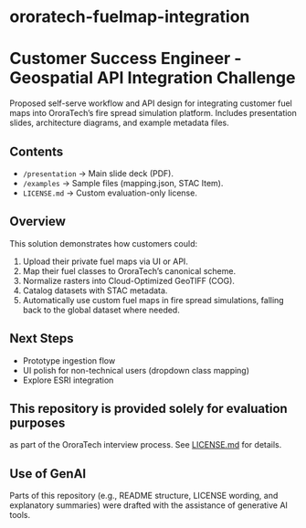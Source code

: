 # ororatech-fuelmap-integration

# Customer Success Engineer - Geospatial API Integration Challenge
Proposed self-serve workflow and API design for integrating customer fuel maps into OroraTech’s fire spread simulation platform.
Includes presentation slides, architecture diagrams, and example metadata files.

## Contents
- `/presentation` → Main slide deck (PDF).
- `/examples` → Sample files (mapping.json, STAC Item).
- `LICENSE.md` → Custom evaluation-only license.

## Overview
This solution demonstrates how customers could:
1. Upload their private fuel maps via UI or API.
2. Map their fuel classes to OroraTech’s canonical scheme.
3. Normalize rasters into Cloud-Optimized GeoTIFF (COG).
4. Catalog datasets with STAC metadata.
5. Automatically use custom fuel maps in fire spread simulations,
   falling back to the global dataset where needed.
   
## Next Steps
- Prototype ingestion flow
- UI polish for non-technical users (dropdown class mapping)
- Explore ESRI integration

## This repository is provided solely for evaluation purposes 
as part of the OroraTech interview process. 
See [LICENSE.md](./LICENSE.md) for details.

## Use of GenAI
Parts of this repository (e.g., README structure, LICENSE wording, and explanatory summaries) were drafted with the assistance of generative AI tools.  
